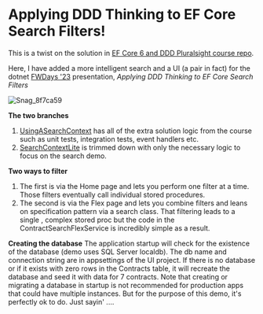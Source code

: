 # Applying DDD Thinking to EF Core Search Filters!

This is a twist on the solution in [EF Core 6 and DDD Pluralsight course repo](https://github.com/julielerman/EFCore6andDDDPluralsight).  

Here, I have added a more intelligent search and a UI (a pair in fact) for the dotnet [FWDays '23](https://fwdays.com/en/event/dotnet-fwdays-2023) presentation, _Applying DDD Thinking to EF Core Search Filters_

![Snag_8f7ca59](https://github.com/julielerman/FilteringwithEFCoreandDDD/assets/5007120/fd337688-c40c-4d5f-86a7-757e7e5324d4)

**The two branches** 
1) [UsingASearchContext](https://github.com/julielerman/FilteringwithEFCoreandDDD/tree/UsingASearchContext) has all of the extra solution logic from the course such as unit tests, integration tests, event handlers etc.
2) [SearchContextLite](https://github.com/julielerman/FilteringwithEFCoreandDDD/tree/searchcontextlite) is trimmed down with only the necessary logic to focus on the search demo.

**Two ways to filter** 
1) The first is via the Home page  and lets you perform one filter at a time. Those filters eventually call individual stored procedures.
2) The second is via the Flex page and lets you combine filters and leans on specification pattern via a search class. That filtering leads to a single , complex stored proc but the code in the ContractSearchFlexService is incredibly simple as a result.

**Creating the database**
The application startup will check for the existence of the database (demo uses SQL Server localdb). The db name and connection string are in appsettings of the UI project.
If there is no database or if it exists with zero rows in the Contracts table, it will recreate the database and seed it with data for 7 contracts. Note that creating or migrating a database in startup is not recommended for production apps that could have multiple instances. But for the purpose of this demo, it's perfectly ok to do. Just sayin' ....
